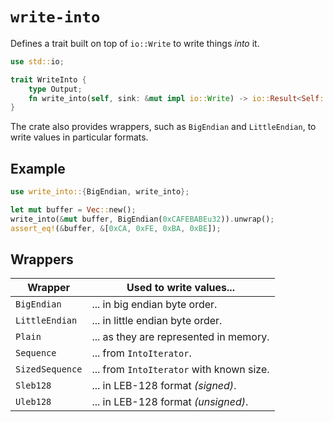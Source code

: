 # `write-into`

Defines a trait built on top of `io::Write` to write things _into_ it.

```rust
use std::io;

trait WriteInto {
    type Output;
    fn write_into(self, sink: &mut impl io::Write) -> io::Result<Self::Output>;
}
```

The crate also provides wrappers, such as `BigEndian` and `LittleEndian`, to write values
in particular formats.

## Example

```rust
use write_into::{BigEndian, write_into};

let mut buffer = Vec::new();
write_into(&mut buffer, BigEndian(0xCAFEBABEu32)).unwrap();
assert_eq!(&buffer, &[0xCA, 0xFE, 0xBA, 0xBE]);
```

## Wrappers

| Wrapper         | Used to write values...                  |
| --------------- | ---------------------------------------- |
| `BigEndian`     | ... in big endian byte order.            |
| `LittleEndian`  | ... in little endian byte order.         |
| `Plain`         | ... as they are represented in memory.   |
| `Sequence`      | ... from `IntoIterator`.                 |
| `SizedSequence` | ... from `IntoIterator` with known size. |
| `Sleb128`       | ... in LEB-128 format _(signed)_.        |
| `Uleb128`       | ... in LEB-128 format _(unsigned)_.      |
